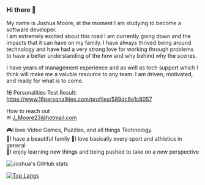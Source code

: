 ### Hi there 👋
My name is Joshua Moore, at the moment I am studying to become a software developer.<br>
I am extremely excited about this road I am currently going down and the impacts that it can have on my family.
I have always thrived being around technology and have had a very strong love for working through problems to have
a better understanding of the how and why behind why the scenes. 

I have years of management experience and as well as tech support which I think will make me a valuble resource 
to any team. I am driven, motivated, and ready for what is to come. 


16 Personalities Test Result: https://www.16personalities.com/profiles/589dc6e1c8057

How to reach out <br>
✉ J_Moore23@hotmail.com

🎮I love Video Games, Puzzles, and all things Technology. <br>
💙I have a beautiful family
🏈I love basically every sport and athletics in general <br>
📖I enjoy learning new things and being pushed to take on a new perspective


![Joshua's GitHub stats](https://github-readme-stats.vercel.app/api?username=JoshuaSMoore&theme=tokyonight&show_icons=true) <br>

[![Top Langs](https://github-readme-stats.vercel.app/api/top-langs/?username=JoshuaSMoore&layout=compact&theme=tokyonight&show_icons=true)](https://github.com/anuraghazra/github-readme-stats)



<!--
**JoshuaSMoore/JoshuaSMoore** is a ✨ _special_ ✨ repository because its `README.md` (this file) appears on your GitHub profile.

Here are some ideas to get you started:

- 🔭 I’m currently working on ...
- 🌱 I’m currently learning ...
- 👯 I’m looking to collaborate on ...
- 🤔 I’m looking for help with ...
- 💬 Ask me about ...
- 📫 How to reach me: ...
- 😄 Pronouns: ...
- ⚡ Fun fact: ...
-->

